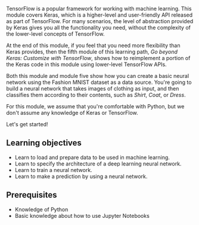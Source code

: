 
TensorFlow is a popular framework for working with machine learning. This module covers Keras, which is a higher-level and user-friendly API released as part of TensorFlow. For many scenarios, the level of abstraction provided by Keras gives you all the functionality you need, without the complexity of the lower-level concepts of TensorFlow.

At the end of this module, if you feel that you need more flexibility than Keras provides, then the fifth module of this learning path, *Go beyond Keras: Customize with TensorFlow*, shows how to reimplement a portion of the Keras code in this module using lower-level TensorFlow APIs.

Both this module and module five show how you can create a basic neural network using the Fashion MNIST dataset as a data source. You're going to build a neural network that takes images of clothing as input, and then classifies them according to their contents, such as *Shirt*, *Coat*, or *Dress*.

For this module, we assume that you're comfortable with Python, but we don't assume any knowledge of Keras or TensorFlow.

Let's get started!

## Learning objectives

- Learn to load and prepare data to be used in machine learning.
- Learn to specify the architecture of a deep learning neural network.
- Learn to train a neural network.
- Learn to make a prediction by using a neural network.

## Prerequisites

- Knowledge of Python
- Basic knowledge about how to use Jupyter Notebooks
